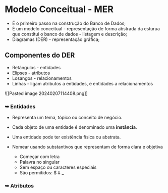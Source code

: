 # Modelo Conceitual - MER
- É o primeiro passo na construção do Banco de Dados;
- É um modelo conceitual - representação de forma abstrada da esturua que constitui o banco de dados - listagem e descrição;
- Diagramas (DER) - representação gráfica;

## Componentes do DER
- Retângulos - entidades
- Elipses - atributos
- Losangos - relacionamentos
- Linhas - ligam atributos a entidades, e entidades a relacionamentos

 ![[Pasted image 20240207114408.png]]
 
### ➥ Entidades
- Representa um tema, tópico ou conceito de negócio.
- Cada objeto de uma entidade é denominado uma **instância**.
- Uma entidade pode ter existência física ou abstrata.

- Nomear usando substantivos que representam de forma clara e objetiva
	- Começar com letra
	- Palavra no singular
	- Sem espaço ou caracteres especiais
	- São permitidos: $ # _

### ➥ Atributos
